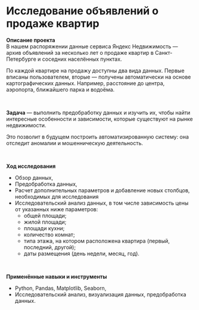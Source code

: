 # Исследование объявлений о продаже квартир

**Описание проекта**<br>
В нашем распоряжении данные сервиса Яндекс Недвижимость — архив объявлений за несколько лет о продаже квартир в Санкт-Петербурге и соседних населённых пунктах.<br>

По каждой квартире на продажу доступны два вида данных. Первые вписаны пользователем, вторые — получены автоматически на основе картографических данных. Например, расстояние до центра, аэропорта, ближайшего парка и водоёма. 

<br>

**Задача** — выполнить предобработку данных и изучить их, чтобы найти интересные особенности и зависимости, которые существуют на рынке недвижимости.
<br>

Это позволит в будущем построить автоматизированную систему: она отследит аномалии и мошенническую деятельность.

<br>

**Ход исследования**<br> 

 - Обзор данных,
 - Предобработка данных,
 - Расчет дополнительных параметров и добавление новых столбцов, необходимых для исследования
 - Исследовательский анализ данных, в том числе зависимость цены от указанных ниже параметров:
   - общей площади;
   - жилой площади;
   - площади кухни;
   - количество комнат;
   - типа этажа, на котором расположена квартира (первый, последний, другой);
   - даты размещения (день недели, месяц, год).

<br>

**Применённые навыки и инструменты**
 - Python, Pandas, Matplotlib, Seaborn,
 - Исследовательский анализ, визуализация данных, предобработка данных.
